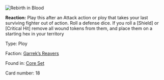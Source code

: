 
![Rebirth in Blood](https://warhammerunderworlds.com/wp-content/uploads/sites/6/2017/12/018_ENG-Rebirth-in-Blood.png)

<b>Reaction:</b> Play this after an Attack action or ploy that takes your last surviving fighter out of action. Roll a defense dice. If you roll a [Shield] or [Critical Hit] remove all wound tokens from them, and place them on a starting hex in your territory

Type: Ploy

Faction: [Garrek’s Reavers](/factions/garreks-reavers.md)

Found in: [Core Set](/locations/core-set.md)

Card number: 18
